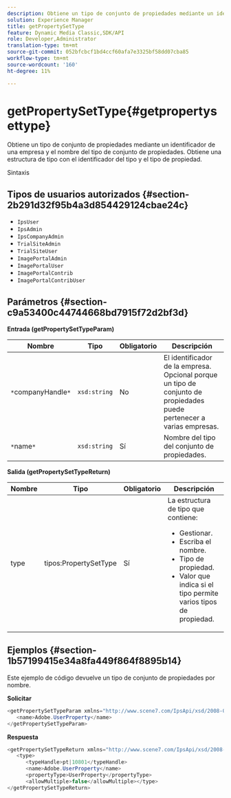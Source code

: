 ```yaml
---
description: Obtiene un tipo de conjunto de propiedades mediante un identificador de una empresa y el nombre del tipo de conjunto de propiedades. Obtiene una estructura de tipo con el identificador del tipo y el tipo de propiedad.
solution: Experience Manager
title: getPropertySetType
feature: Dynamic Media Classic,SDK/API
role: Developer,Administrator
translation-type: tm+mt
source-git-commit: 052bfcbcf1bd4ccf60afa7e3325bf58dd07cba85
workflow-type: tm+mt
source-wordcount: '160'
ht-degree: 11%

---
```



# getPropertySetType{#getpropertysettype}

Obtiene un tipo de conjunto de propiedades mediante un identificador de una empresa y el nombre del tipo de conjunto de propiedades. Obtiene una estructura de tipo con el identificador del tipo y el tipo de propiedad.

Sintaxis

## Tipos de usuarios autorizados {#section-2b291d32f95b4a3d854429124cbae24c}

* `IpsUser`
* `IpsAdmin`
* `IpsCompanyAdmin`
* `TrialSiteAdmin`
* `TrialSiteUser`
* `ImagePortalAdmin`
* `ImagePortalUser`
* `ImagePortalContrib`
* `ImagePortalContribUser`

## Parámetros {#section-c9a53400c44744668bd7915f72d2bf3d}

**Entrada (getPropertySetTypeParam)**

| Nombre | Tipo | Obligatorio | Descripción |
|---|---|---|---|
| `*`companyHandle`*` | `xsd:string` | No | El identificador de la empresa. Opcional porque un tipo de conjunto de propiedades puede pertenecer a varias empresas. |
| `*`name`*` | `xsd:string` | Sí | Nombre del tipo del conjunto de propiedades. |

**Salida (getPropertySetTypeReturn)**

<table id="table_F2724F6B706C4F658AED99290E29F3E6"> 
 <thead> 
  <tr> 
   <th colname="col1" class="entry"> Nombre </th> 
   <th colname="col2" class="entry"> Tipo </th> 
   <th colname="col3" class="entry"> Obligatorio </th> 
   <th colname="col4" class="entry"> Descripción </th> 
  </tr> 
 </thead>
 <tbody> 
  <tr> 
   <td colname="col1"> <span class="codeph"> <span class="varname"> type</span> </span> </td> 
   <td colname="col2"> <span class="codeph"> tipos:PropertySetType</span> </td> 
   <td colname="col3"> Sí </td> 
   <td colname="col4">La estructura de tipo que contiene: 
    <ul id="ul_FC028882124D4CD6870A076CBFB80333"> 
     <li id="li_9F36539C51ED48EDBECCD6A07A4FDD4A">Gestionar. </li> 
     <li id="li_6004406A0D1341648A714FF3C61E4004">Escriba el nombre. </li> 
     <li id="li_29F6CA9D8B134ED3B10B6BDBB41BF607">Tipo de propiedad. </li> 
     <li id="li_A2354354541A4F1AB7234F65F2B61A40">Valor que indica si el tipo permite varios tipos de propiedad. </li> 
    </ul> </td> 
  </tr> 
 </tbody> 
</table>

## Ejemplos {#section-1b57199415e34a8fa449f864f8895b14}

Este ejemplo de código devuelve un tipo de conjunto de propiedades por nombre.

**Solicitar**

```java
<getPropertySetTypeParam xmlns="http://www.scene7.com/IpsApi/xsd/2008-01-15">
   <name>Adobe.UserProperty</name>
</getPropertySetTypeParam>
```

**Respuesta**

```java
<getPropertySetTypeReturn xmlns="http://www.scene7.com/IpsApi/xsd/2008-01-15">
   <type>
      <typeHandle>pt|10801</typeHandle>
      <name>Adobe.UserProperty</name>
      <propertyType>UserProperty</propertyType>
      <allowMultiple>false</allowMultiple></type>
</getPropertySetTypeReturn>
```

